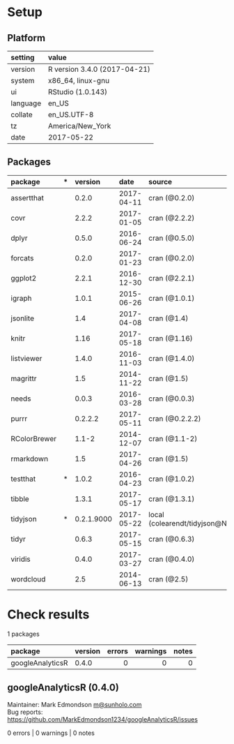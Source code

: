 # Setup

## Platform

|setting  |value                        |
|:--------|:----------------------------|
|version  |R version 3.4.0 (2017-04-21) |
|system   |x86_64, linux-gnu            |
|ui       |RStudio (1.0.143)            |
|language |en_US                        |
|collate  |en_US.UTF-8                  |
|tz       |America/New_York             |
|date     |2017-05-22                   |

## Packages

|package      |*  |version    |date       |source                         |
|:------------|:--|:----------|:----------|:------------------------------|
|assertthat   |   |0.2.0      |2017-04-11 |cran (@0.2.0)                  |
|covr         |   |2.2.2      |2017-01-05 |cran (@2.2.2)                  |
|dplyr        |   |0.5.0      |2016-06-24 |cran (@0.5.0)                  |
|forcats      |   |0.2.0      |2017-01-23 |cran (@0.2.0)                  |
|ggplot2      |   |2.2.1      |2016-12-30 |cran (@2.2.1)                  |
|igraph       |   |1.0.1      |2015-06-26 |cran (@1.0.1)                  |
|jsonlite     |   |1.4        |2017-04-08 |cran (@1.4)                    |
|knitr        |   |1.16       |2017-05-18 |cran (@1.16)                   |
|listviewer   |   |1.4.0      |2016-11-03 |cran (@1.4.0)                  |
|magrittr     |   |1.5        |2014-11-22 |cran (@1.5)                    |
|needs        |   |0.0.3      |2016-03-28 |cran (@0.0.3)                  |
|purrr        |   |0.2.2.2    |2017-05-11 |cran (@0.2.2.2)                |
|RColorBrewer |   |1.1-2      |2014-12-07 |cran (@1.1-2)                  |
|rmarkdown    |   |1.5        |2017-04-26 |cran (@1.5)                    |
|testthat     |*  |1.0.2      |2016-04-23 |cran (@1.0.2)                  |
|tibble       |   |1.3.1      |2017-05-17 |cran (@1.3.1)                  |
|tidyjson     |*  |0.2.1.9000 |2017-05-22 |local (colearendt/tidyjson@NA) |
|tidyr        |   |0.6.3      |2017-05-15 |cran (@0.6.3)                  |
|viridis      |   |0.4.0      |2017-03-27 |cran (@0.4.0)                  |
|wordcloud    |   |2.5        |2014-06-13 |cran (@2.5)                    |

# Check results

1 packages

|package          |version | errors| warnings| notes|
|:----------------|:-------|------:|--------:|-----:|
|googleAnalyticsR |0.4.0   |      0|        0|     0|

## googleAnalyticsR (0.4.0)
Maintainer: Mark Edmondson <m@sunholo.com>  
Bug reports: https://github.com/MarkEdmondson1234/googleAnalyticsR/issues

0 errors | 0 warnings | 0 notes

